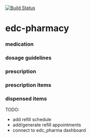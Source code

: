 [![Build Status](https://travis-ci.org/Pearlidixie/edc-pharmacy.svg?branch=develop)](https://travis-ci.org/Pearlidixie/edc-pharmacy)

# edc-pharmacy

### medication

### dosage guidelines

### prescription

### prescription items

### dispensed items

TODO:

* add refill schedule
* add/generate refill appointments
* connect to edc_pharma dashboard
